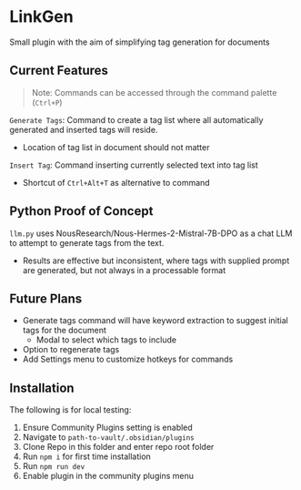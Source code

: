 # LinkGen 

Small plugin with the aim of simplifying tag generation for documents

## Current Features

> Note: Commands can be accessed through the command palette (`Ctrl+P`)

`Generate Tags`: Command to create a tag list where all automatically generated and inserted tags will reside.
- Location of tag list in document should not matter

`Insert Tag`: Command inserting currently selected text into tag list
- Shortcut of `Ctrl+Alt+T` as alternative to command 

## Python Proof of Concept
`llm.py` uses NousResearch/Nous-Hermes-2-Mistral-7B-DPO as a chat LLM to attempt to generate tags from the text. 
- Results are effective but inconsistent, where tags with supplied prompt are generated, but not always in a processable format

## Future Plans
- Generate tags command will have keyword extraction to suggest initial tags for the document 
  - Modal to select which tags to include
- Option to regenerate tags
- Add Settings menu to customize hotkeys for commands


## Installation
The following is for local testing:
1. Ensure Community Plugins setting is enabled
2. Navigate to `path-to-vault/.obsidian/plugins`
3. Clone Repo in this folder and enter repo root folder
4. Run `npm i` for first time installation
5. Run `npm run dev`
6. Enable plugin in the community plugins menu
